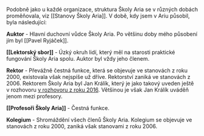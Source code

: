 Podobně jako u každé organizace, struktura Školy Aria se v různých dobách proměňovala, viz [[Stanovy Školy Aria]]. V době, kdy jsem v Ariu působil, byla následující:

**Auktor** - Hlavní duchovní vůdce Školy Aria. Po většinu doby mého působení jím byl [[Pavel Ryjáček]].

**[[Lektorský sbor]]** - Úzký okruh lidí, který měl na starosti praktické fungování Školy Aria spolu. Auktor byl vždy jeho členem.

**Rektor** - Převážně čestná funkce, která se objevuje ve stanovách z roku 2000, existovala však nejspíše už dříve. Rektorství zaniká ve stanovách z 2006. Rektorem Školy Aria byl Jan Králík, který je jako takový uveden ještě v rozhovoru  [v rozhovoru z roku 2016](https://www.matfyz.cz/clanky/cesky-jazyk-neni-nemocny-ale-upada-bohatost-mysleni). Většinou je však Jan Králík uváděň jenom mezi profesory.

**[[Profesoři Školy Aria]]** - Čestná funkce. 

**Kolegium** - Shromáždění všech členů Školy Aria. Kolegium se objevuje ve stanovách z roku 2000, zaniká však stanovami z roku 2006. 